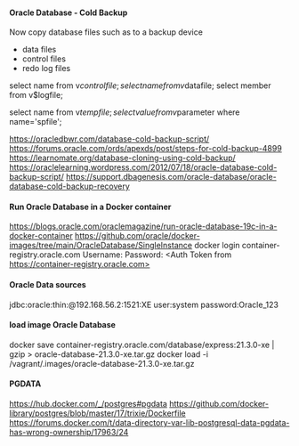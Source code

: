 #### Oracle Database - Cold Backup
Now copy database files such as to a backup device
- data files
- control files
- redo log files

select name from v$controlfile;
select name from v$datafile;
select member from v$logfile;

select name from v$tempfile;
select value  from v$parameter where name='spfile';

https://oracledbwr.com/database-cold-backup-script/
https://forums.oracle.com/ords/apexds/post/steps-for-cold-backup-4899
https://learnomate.org/database-cloning-using-cold-backup/
https://oraclelearning.wordpress.com/2012/07/18/oracle-database-cold-backup-script/
https://support.dbagenesis.com/oracle-database/oracle-database-cold-backup-recovery

#### Run Oracle Database in a Docker container
https://blogs.oracle.com/oraclemagazine/run-oracle-database-19c-in-a-docker-container
https://github.com/oracle/docker-images/tree/main/OracleDatabase/SingleInstance
docker login container-registry.oracle.com
Username: <email address>
Password: <Auth Token from https://container-registry.oracle.com>

#### Oracle Data sources
jdbc:oracle:thin:@192.168.56.2:1521:XE
user:system
password:Oracle_123

#### load image Oracle Database
docker save container-registry.oracle.com/database/express:21.3.0-xe | gzip > oracle-database-21.3.0-xe.tar.gz
docker load -i /vagrant/.images/oracle-database-21.3.0-xe.tar.gz

#### PGDATA
https://hub.docker.com/_/postgres#pgdata
https://github.com/docker-library/postgres/blob/master/17/trixie/Dockerfile
https://forums.docker.com/t/data-directory-var-lib-postgresql-data-pgdata-has-wrong-ownership/17963/24
